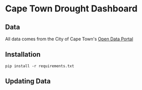 # Cape Town Drought Dashboard

## Data

All data comes from the City of Cape Town's [Open Data Portal](http://web1.capetown.gov.za/web1/opendataportal/)

## Installation

`pip install -r requirements.txt`

## Updating Data

